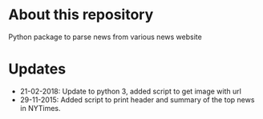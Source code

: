 # About this repository
Python package to parse news from various news website

# Updates
* 21-02-2018: Update to python 3, added script to get image with url
* 29-11-2015: Added script to print header and summary of the top news in NYTimes.
